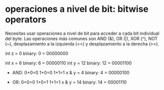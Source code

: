 # operaciones a nivel de bit: bitwise operators

Necesitas usar operaciones a nivel de bit para acceder a cada bit individual del byte. 
Las operaciones más comunes son AND (&), OR (|), XOR (^), NOT (~), 
desplazamiento a la izquierda (<<) y desplazamiento a la derecha (>>).

int z = 0       binary:  0 = 00000000

int x = 6       binary:  6 = 00000110
int y = 12      binary: 12 = 00001100

- AND: 0+0=0    1+0=0    1+1=1
x & y = 4       binary:  4 = 00000100

- OR: 0+0=0    1+0=1    1+1=1
x & y = 14      binary: 14 = 00001110